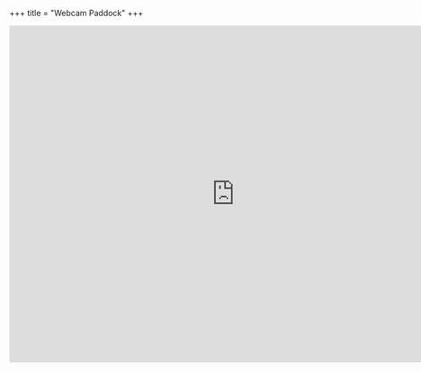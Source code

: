 +++
title = "Webcam Paddock"
+++

<iframe src="https://camera4.brahier.ch/player.html" name="restreamer-player" width="800" height="600" scrolling="no" frameborder="0" webkitallowfullscreen="true" mozallowfullscreen="true" allowfullscreen="true"></iframe>

